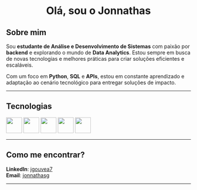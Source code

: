 <h1 align="center">Olá, sou o Jonnathas</h1>

## Sobre mim
Sou **estudante de Análise e Desenvolvimento de Sistemas** com paixão por **backend** e explorando o mundo de **Data Analytics**. Estou sempre em busca de novas tecnologias e melhores práticas para criar soluções eficientes e escaláveis.

Com um foco em **Python**, **SQL** e **APIs**, estou em constante aprendizado e adaptação ao cenário tecnológico para entregar soluções de impacto.

---

## Tecnologias

<p align="left">
  <img src="https://cdn.jsdelivr.net/gh/devicons/devicon/icons/python/python-original.svg" width="43" height="43"/>
  <img src="https://cdn.jsdelivr.net/gh/devicons/devicon/icons/javascript/javascript-original.svg" width="43" height="43"/>
  <img src="https://cdn.jsdelivr.net/gh/devicons/devicon/icons/nodejs/nodejs-original.svg" width="43" height="43"/>
  <img src="https://cdn.jsdelivr.net/gh/devicons/devicon/icons/postgresql/postgresql-original.svg" width="43" height="43"/>
  <img src="https://cdn.jsdelivr.net/gh/devicons/devicon/icons/mongodb/mongodb-original.svg" width="43" height="43"/>
</p>


---

## Como me encontrar?
**LinkedIn**: [jgouvea7](https://www.linkedin.com/in/jgouvea7/)  
**Email**: [jonnathasg](mailto:jonnathasg@gmail.com)

---
